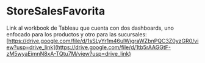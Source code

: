 # StoreSalesFavorita
Link al workbook de Tableau que cuenta con dos dashboards, uno enfocado para los productos y otro para las sucursales:
[https://drive.google.com/file/d/1sSLyYr1m46ulWigraWZbnPQC3Z0yzGR0/view?usp=drive_link](https://drive.google.com/file/d/1tb5rAAGGtF-zM5wyaEimnN8xA-TQtu7M/view?usp=drive_link)

